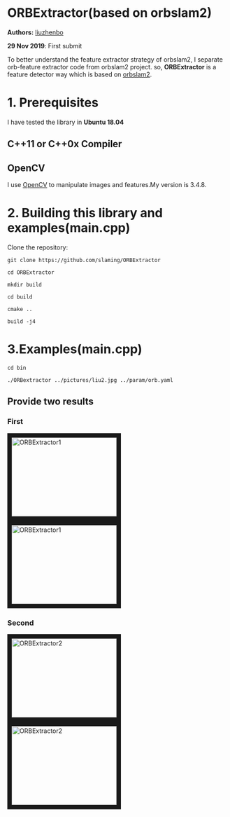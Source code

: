 # ORBExtractor(based on orbslam2)
**Authors:** [liuzhenbo](https://www.zhihu.com/people/liuzhenbo)

**29 Nov 2019**: First submit

To better understand the feature extractor strategy of orbslam2, I separate orb-feature extractor code from orbslam2 project.
so, **ORBExtractor** is a feature detector way which is based on [orbslam2](https://github.com/raulmur/ORB_SLAM2).

# 1. Prerequisites
I have tested the library in **Ubuntu 18.04**
 
## C++11 or C++0x Compiler

## OpenCV
I use [OpenCV](http://opencv.org) to manipulate images and features.My version is 3.4.8.

# 2. Building this library and examples(main.cpp)

Clone the repository:
```
git clone https://github.com/slaming/ORBExtractor
```
```
cd ORBExtractor
```
```
mkdir build
```
```
cd build
```
```
cmake ..
```
```
build -j4
```

# 3.Examples(main.cpp)

```
cd bin
```
```
./ORBextractor ../pictures/liu2.jpg ../param/orb.yaml
```

## Provide two results
### First
<a href="https://github.com/slaming/ORBExtractor/blob/master/screenshots" target="_blank"><img src="https://github.com/slaming/ORBExtractor/blob/master/screenshots/liu1.jpg" 
alt="ORBExtractor1" width="240" height="180" border="10" /></a>
<a href="https://github.com/slaming/ORBExtractor/blob/master/screenshots" target="_blank"><img src="https://github.com/slaming/ORBExtractor/blob/master/screenshots/1.jpg" 
alt="ORBExtractor1" width="240" height="180" border="10" /></a>
### Second
<a href="https://github.com/slaming/ORBExtractor/blob/master/screenshots" target="_blank"><img src="https://github.com/slaming/ORBExtractor/blob/master/screenshots/liu2.jpg" 
alt="ORBExtractor2" width="240" height="180" border="10" /></a>
<a href="https://github.com/slaming/ORBExtractor/blob/master/screenshots" target="_blank"><img src="https://github.com/slaming/ORBExtractor/blob/master/screenshots/2.jpg" 
alt="ORBExtractor2" width="240" height="180" border="10" /></a>
